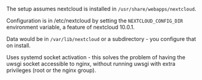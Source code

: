 The setup assumes nextcloud is installed in `/usr/share/webapps/nextcloud`.

Configuration is in /etc/nextcloud by setting the `NEXTCLOUD_CONFIG_DIR` environment variable,
a feature of nextcloud 10.0.1.

Data would be in `/var/lib/nextcloud` or a subdirectory - you configure that on install.

Uses systemd socket activation - this solves the problem of having the uwsgi socket accessible to nginx, without running
uwsgi with extra privileges (root or the nginx group).
